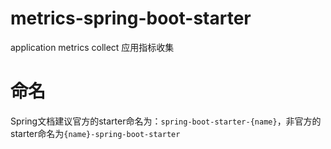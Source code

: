 # metrics-spring-boot-starter
application metrics collect 应用指标收集

# 命名
Spring文档建议官方的starter命名为：`spring-boot-starter-{name}`，非官方的starter命名为`{name}-spring-boot-starter`